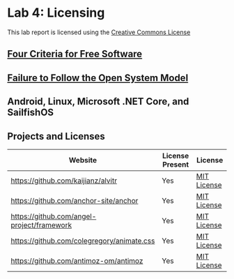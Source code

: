 # Lab 4: Licensing

This lab report is licensed using the [Creative Commons License](https://creativecommons.org/licenses/by/4.0/)

## [Four Criteria for Free Software](http://www.gnu.org/philosophy/free-sw.html)

## [Failure to Follow the Open System Model](http://ils.unc.edu/callee/gopherpaper.htm#explain)

## Android, Linux, Microsoft .NET Core, and SailfishOS

## Projects and Licenses

Website | License Present | License
--- | --- | ---
https://github.com/kaijianz/alvitr | Yes | [MIT License](https://en.wikipedia.org/wiki/MIT_License)
https://github.com/anchor-site/anchor | Yes | [MIT License](https://en.wikipedia.org/wiki/MIT_License)
https://github.com/angel-project/framework | Yes | [MIT License](https://en.wikipedia.org/wiki/MIT_License)
https://github.com/colegregory/animate.css | Yes | [MIT License](https://en.wikipedia.org/wiki/MIT_License)
https://github.com/antimoz-om/antimoz | Yes | [MIT License](https://en.wikipedia.org/wiki/MIT_License)
